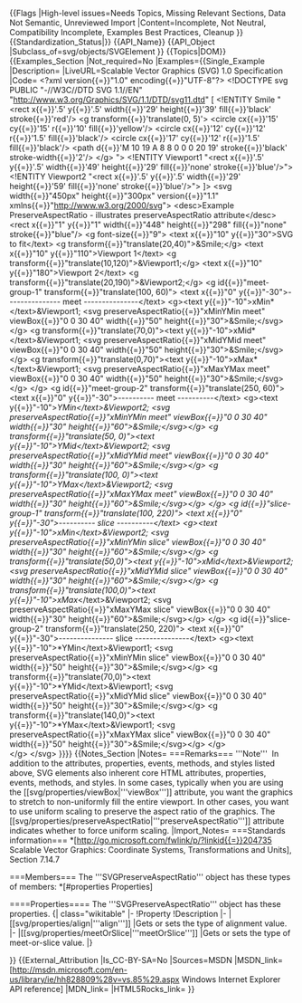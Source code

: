 {{Flags
|High-level issues=Needs Topics, Missing Relevant Sections, Data Not Semantic, Unreviewed Import
|Content=Incomplete, Not Neutral, Compatibility Incomplete, Examples Best Practices, Cleanup
}}
{{Standardization_Status|}}
{{API_Name}}
{{API_Object
|Subclass_of=svg/objects/SVGElement
}}
{{Topics|DOM}}
{{Examples_Section
|Not_required=No
|Examples={{Single_Example
|Description=
|LiveURL=Scalable Vector Graphics (SVG) 1.0 Specification
|Code=
&lt;?xml version{{=}}"1.0" encoding{{=}}"UTF-8"?&gt;
&lt;!DOCTYPE svg PUBLIC "-//W3C//DTD SVG 1.1//EN" 
  "http://www.w3.org/Graphics/SVG/1.1/DTD/svg11.dtd"
[ &lt;!ENTITY Smile "
&lt;rect x{{=}}'.5' y{{=}}'.5' width{{=}}'29' height{{=}}'39' fill{{=}}'black' stroke{{=}}'red'/&gt;
&lt;g transform{{=}}'translate(0, 5)'&gt;
&lt;circle cx{{=}}'15' cy{{=}}'15' r{{=}}'10' fill{{=}}'yellow'/&gt;
&lt;circle cx{{=}}'12' cy{{=}}'12' r{{=}}'1.5' fill{{=}}'black'/&gt;
&lt;circle cx{{=}}'17' cy{{=}}'12' r{{=}}'1.5' fill{{=}}'black'/&gt;
&lt;path d{{=}}'M 10 19 A 8 8 0 0 0 20 19' stroke{{=}}'black' stroke-width{{=}}'2'/&gt;
&lt;/g&gt;
"&gt;
&lt;!ENTITY Viewport1 "&lt;rect x{{=}}'.5' y{{=}}'.5' width{{=}}'49' height{{=}}'29'
fill{{=}}'none' stroke{{=}}'blue'/&gt;"&gt;
&lt;!ENTITY Viewport2 "&lt;rect x{{=}}'.5' y{{=}}'.5' width{{=}}'29' height{{=}}'59'
fill{{=}}'none' stroke{{=}}'blue'/&gt;"&gt;
]&gt;
&lt;svg width{{=}}"450px" height{{=}}"300px" version{{=}}"1.1"
     xmlns{{=}}"http://www.w3.org/2000/svg"&gt;
  &lt;desc&gt;Example PreserveAspectRatio - illustrates preserveAspectRatio attribute&lt;/desc&gt;
  &lt;rect x{{=}}"1" y{{=}}"1" width{{=}}"448" height{{=}}"298"
        fill{{=}}"none" stroke{{=}}"blue"/&gt;
  &lt;g font-size{{=}}"9"&gt;
    &lt;text x{{=}}"10" y{{=}}"30"&gt;SVG to fit&lt;/text&gt;
    &lt;g transform{{=}}"translate(20,40)"&gt;&amp;Smile;&lt;/g&gt;
    &lt;text x{{=}}"10" y{{=}}"110"&gt;Viewport 1&lt;/text&gt;
    &lt;g transform{{=}}"translate(10,120)"&gt;&amp;Viewport1;&lt;/g&gt;
    &lt;text x{{=}}"10" y{{=}}"180"&gt;Viewport 2&lt;/text&gt;
    &lt;g transform{{=}}"translate(20,190)"&gt;&amp;Viewport2;&lt;/g&gt;
    &lt;g id{{=}}"meet-group-1" transform{{=}}"translate(100, 60)"&gt;
      &lt;text x{{=}}"0" y{{=}}"-30"&gt;--------------- meet ---------------&lt;/text&gt;
      &lt;g&gt;&lt;text y{{=}}"-10"&gt;xMin*&lt;/text&gt;&amp;Viewport1;
        &lt;svg preserveAspectRatio{{=}}"xMinYMin meet" viewBox{{=}}"0 0 30 40"
             width{{=}}"50" height{{=}}"30"&gt;&amp;Smile;&lt;/svg&gt;&lt;/g&gt;
      &lt;g transform{{=}}"translate(70,0)"&gt;&lt;text y{{=}}"-10"&gt;xMid*&lt;/text&gt;&amp;Viewport1;
        &lt;svg preserveAspectRatio{{=}}"xMidYMid meet" viewBox{{=}}"0 0 30 40"
             width{{=}}"50" height{{=}}"30"&gt;&amp;Smile;&lt;/svg&gt;&lt;/g&gt;
      &lt;g transform{{=}}"translate(0,70)"&gt;&lt;text y{{=}}"-10"&gt;xMax*&lt;/text&gt;&amp;Viewport1;
        &lt;svg preserveAspectRatio{{=}}"xMaxYMax meet" viewBox{{=}}"0 0 30 40"
             width{{=}}"50" height{{=}}"30"&gt;&amp;Smile;&lt;/svg&gt;&lt;/g&gt;
    &lt;/g&gt;
    &lt;g id{{=}}"meet-group-2" transform{{=}}"translate(250, 60)"&gt;
      &lt;text x{{=}}"0" y{{=}}"-30"&gt;---------- meet ----------&lt;/text&gt;
      &lt;g&gt;&lt;text y{{=}}"-10"&gt;*YMin&lt;/text&gt;&amp;Viewport2;
        &lt;svg preserveAspectRatio{{=}}"xMinYMin meet" viewBox{{=}}"0 0 30 40"
             width{{=}}"30" height{{=}}"60"&gt;&amp;Smile;&lt;/svg&gt;&lt;/g&gt;
      &lt;g transform{{=}}"translate(50, 0)"&gt;&lt;text y{{=}}"-10"&gt;*YMid&lt;/text&gt;&amp;Viewport2;
        &lt;svg preserveAspectRatio{{=}}"xMidYMid meet" viewBox{{=}}"0 0 30 40"
             width{{=}}"30" height{{=}}"60"&gt;&amp;Smile;&lt;/svg&gt;&lt;/g&gt;
      &lt;g transform{{=}}"translate(100, 0)"&gt;&lt;text y{{=}}"-10"&gt;*YMax&lt;/text&gt;&amp;Viewport2;
        &lt;svg preserveAspectRatio{{=}}"xMaxYMax meet" viewBox{{=}}"0 0 30 40"
             width{{=}}"30" height{{=}}"60"&gt;&amp;Smile;&lt;/svg&gt;&lt;/g&gt;
    &lt;/g&gt;
    &lt;g id{{=}}"slice-group-1" transform{{=}}"translate(100, 220)"&gt;
      &lt;text x{{=}}"0" y{{=}}"-30"&gt;---------- slice ----------&lt;/text&gt;
      &lt;g&gt;&lt;text y{{=}}"-10"&gt;xMin*&lt;/text&gt;&amp;Viewport2;
        &lt;svg preserveAspectRatio{{=}}"xMinYMin slice" viewBox{{=}}"0 0 30 40"
             width{{=}}"30" height{{=}}"60"&gt;&amp;Smile;&lt;/svg&gt;&lt;/g&gt;
      &lt;g transform{{=}}"translate(50,0)"&gt;&lt;text y{{=}}"-10"&gt;xMid*&lt;/text&gt;&amp;Viewport2;
        &lt;svg preserveAspectRatio{{=}}"xMidYMid slice" viewBox{{=}}"0 0 30 40"
             width{{=}}"30" height{{=}}"60"&gt;&amp;Smile;&lt;/svg&gt;&lt;/g&gt;
      &lt;g transform{{=}}"translate(100,0)"&gt;&lt;text y{{=}}"-10"&gt;xMax*&lt;/text&gt;&amp;Viewport2;
        &lt;svg preserveAspectRatio{{=}}"xMaxYMax slice" viewBox{{=}}"0 0 30 40"
             width{{=}}"30" height{{=}}"60"&gt;&amp;Smile;&lt;/svg&gt;&lt;/g&gt;
    &lt;/g&gt;
    &lt;g id{{=}}"slice-group-2" transform{{=}}"translate(250, 220)"&gt;
      &lt;text x{{=}}"0" y{{=}}"-30"&gt;--------------- slice ---------------&lt;/text&gt;
      &lt;g&gt;&lt;text y{{=}}"-10"&gt;*YMin&lt;/text&gt;&amp;Viewport1;
        &lt;svg preserveAspectRatio{{=}}"xMinYMin slice" viewBox{{=}}"0 0 30 40"
             width{{=}}"50" height{{=}}"30"&gt;&amp;Smile;&lt;/svg&gt;&lt;/g&gt;
      &lt;g transform{{=}}"translate(70,0)"&gt;&lt;text y{{=}}"-10"&gt;*YMid&lt;/text&gt;&amp;Viewport1;
        &lt;svg preserveAspectRatio{{=}}"xMidYMid slice" viewBox{{=}}"0 0 30 40"
             width{{=}}"50" height{{=}}"30"&gt;&amp;Smile;&lt;/svg&gt;&lt;/g&gt;
      &lt;g transform{{=}}"translate(140,0)"&gt;&lt;text y{{=}}"-10"&gt;*YMax&lt;/text&gt;&amp;Viewport1;
        &lt;svg preserveAspectRatio{{=}}"xMaxYMax slice" viewBox{{=}}"0 0 30 40"
             width{{=}}"50" height{{=}}"30"&gt;&amp;Smile;&lt;/svg&gt;&lt;/g&gt;
    &lt;/g&gt;   
  &lt;/g&gt;
&lt;/svg&gt;
}}}}
{{Notes_Section
|Notes=
===Remarks===
'''Note'''  In addition to the attributes, properties, events, methods, and styles listed above, SVG elements also inherent core HTML attributes, properties, events, methods, and styles.
In some cases, typically when you are using the [[svg/properties/viewBox|'''viewBox''']] attribute,  you want the graphics to stretch to  non-uniformly  fill the entire viewport. In other cases,  you want to use uniform scaling  to preserve  the aspect ratio of the graphics. The [[svg/properties/preserveAspectRatio|'''preserveAspectRatio''']] attribute indicates whether  to force uniform scaling.
|Import_Notes=
===Standards information===
*[http://go.microsoft.com/fwlink/p/?linkid{{=}}204735 Scalable Vector Graphics: Coordinate Systems, Transformations and Units], Section 7.14.7


===Members===
The '''SVGPreserveAspectRatio''' object has these types of members:
*[#properties Properties]


====Properties====
The '''SVGPreserveAspectRatio''' object has these properties.
{| class="wikitable"
|-
!Property
!Description
|-
|[[svg/properties/align|'''align''']]
|Gets or sets  the type of alignment value.
|-
|[[svg/properties/meetOrSlice|'''meetOrSlice''']]
|Gets or sets the type of meet-or-slice value.
|}
 

}}
{{External_Attribution
|Is_CC-BY-SA=No
|Sources=MSDN
|MSDN_link=[http://msdn.microsoft.com/en-us/library/ie/hh828809%28v=vs.85%29.aspx Windows Internet Explorer API reference]
|MDN_link=
|HTML5Rocks_link=
}}